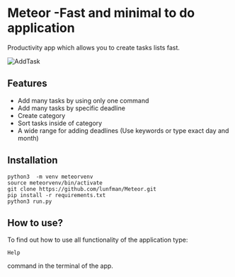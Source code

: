 # Meteor -Fast and minimal to do application
Productivity app which allows you to create tasks lists fast.


![AddTask](https://user-images.githubusercontent.com/89738691/148811120-b67b6f26-9078-47a5-93b1-a1da28064675.gif)
## Features
- Add many tasks by using only one command
- Add many tasks by specific deadline
- Create category
- Sort tasks inside of category
- A wide range for adding deadlines (Use keywords or type exact day and month)

## Installation
```
python3  -m venv meteorvenv
source meteorvenv/bin/activate
git clone https://github.com/lunfman/Meteor.git
pip install -r requirements.txt
python3 run.py
```
## How to use?
To find out how to use all functionality of the application type:
```
Help
```
 command in the terminal of the app.
